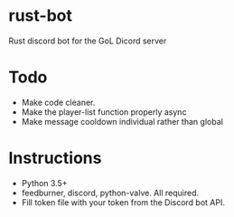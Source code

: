# rust-bot
Rust discord bot for the GoL Dicord server

# Todo
* Make code cleaner.
* Make the player-list function properly async
* Make message cooldown individual rather than global

# Instructions
* Python 3.5+
* feedburner, discord, python-valve. All required.
* Fill token file with your token from the Discord bot API.
